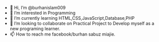 - 👋 Hi, I’m @burhanislam009
- 👀 I’m interested in Programming 
- 🌱 I’m currently learning HTML,CSS,JavaScript,Database,PHP 
- 💞️ I’m looking to collaborate on Practical Project to Develop myself as a new programing learner.
- 📫 How to reach me facebook/burhan sabuz miajie.


<!---
burhanislam009/burhanislam009 is a ✨ special ✨ repository because its `README.md` (this file) appears on your GitHub profile.
You can click the Preview link to take a look at your changes.
--->
